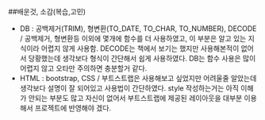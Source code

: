 ##배운것, 소감(복습,고민)
- DB : 공백제거(TRIM), 형변환(TO_DATE, TO_CHAR, TO_NUMBER), DECODE / 공백제거, 형변환등 이외에 몇개에 함수를 더 사용하였고, 이 부분은 알고 있는 지식이라 어렵지 않게 사용함. DECODE는 책에서 보기는 했지만 사용해본적이 없어서 당황했는데 생각보다 형식이 간단해서 쉽게 사용하였다. DB는 함수 사용은 많이 어렵지 않고 오타만 주의하면 충분할거 같다.
- HTML : bootstrap, CSS / 부트스트랩은 사용해보고 싶었지만 어려울줄 알았는데 생각보다 설명이 잘 되어있고 사용법이 간단하였다. style 작성하는거는 아직 이해가 안되는 부분도 많고 자신이 없어서 부트스트랩에 제공된 레이아웃을 대부분 이용해서 프로젝트에 반영해야 겠다.  
